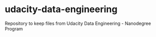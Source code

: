 # udacity-data-engineering

Repository to keep files from Udacity Data Engineering - Nanodegree Program
